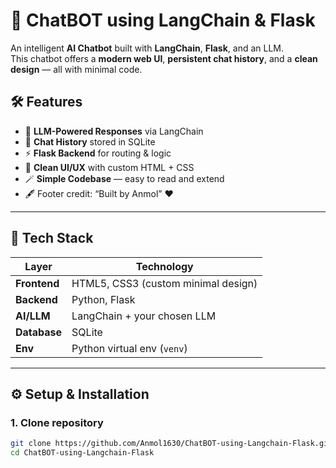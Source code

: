 # 🤖 ChatBOT using LangChain & Flask

An intelligent **AI Chatbot** built with **LangChain**, **Flask**, and an LLM.  
This chatbot offers a **modern web UI**, **persistent chat history**, and a **clean design** — all with minimal code.


## 🛠️ Features

- 🧠 **LLM-Powered Responses** via LangChain  
- 💬 **Chat History** stored in SQLite  
- ⚡ **Flask Backend** for routing & logic  
- 🎨 **Clean UI/UX** with custom HTML + CSS  
- 🪄 **Simple Codebase** — easy to read and extend  
- 🖋️ Footer credit: “Built by Anmol” ❤️  

---

## 🧰 Tech Stack

| Layer       | Technology                              |
|-------------|-----------------------------------------|
| **Frontend**| HTML5, CSS3 (custom minimal design)     |
| **Backend** | Python, Flask                           |
| **AI/LLM**  | LangChain + your chosen LLM             |
| **Database**| SQLite                                  |
| **Env**     | Python virtual env (`venv`)             |

---

## ⚙️ Setup & Installation

### 1. Clone repository
```bash
git clone https://github.com/Anmol1630/ChatBOT-using-Langchain-Flask.git
cd ChatBOT-using-Langchain-Flask
